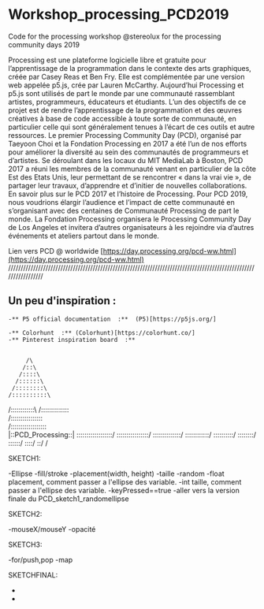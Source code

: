 # Workshop_processing_PCD2019
Code for the processing workshop @stereolux for the processing community days 2019

Processing est une plateforme logicielle libre et gratuite pour l’apprentissage de la programmation dans le contexte des arts graphiques, créée par Casey Reas et Ben Fry. Elle est complémentée par une version web appelée p5.js, crée par Lauren McCarthy. Aujourd’hui Processing et p5.js sont utilisés de part le monde par une communauté rassemblant artistes, programmeurs, éducateurs et étudiants.
L’un des objectifs de ce projet est de rendre l’apprentissage de la programmation et des œuvres créatives à base de code accessible à toute sorte de communauté, en particulier celle qui sont généralement tenues à l’écart de ces outils et autre ressources. Le premier Processing Community Day (PCD), organisé par Taeyoon Choi et la Fondation Processing en 2017 a été l’un de nos efforts pour améliorer la diversité au sein des communautés de programmeurs et d’artistes. Se déroulant dans les locaux du MIT MediaLab à Boston, PCD 2017 a réuni les membres de la communauté venant en particulier de la côte Est des Etats Unis, leur permettant de se rencontrer « dans la vrai vie », de partager leur travaux, d’apprendre et d’initier de nouvelles collaborations.
En savoir plus sur le PCD 2017 et l’histoire de Processing.
Pour PCD 2019, nous voudrions élargir l’audience et l’impact de cette communauté en s’organisant avec des centaines de Communauté Processing de part le monde. La Fondation Processing organisera le Processing Community Day de Los Angeles et invitera d’autres organisateurs à les rejoindre via d’autres événements et ateliers partout dans le monde.

Lien vers PCD @ worldwide [https://day.processing.org/pcd-ww.html](https://day.processing.org/pcd-ww.html)
/////////////////////////////////////////////////////////////////////////////////////////////////////////////////



## Un peu d'inspiration : 

    -** P5 official documentation  :**  (P5)[https://p5js.org/]

    -** Colorhunt  :** (Colorhunt)[https://colorhunt.co/]
    -** Pinterest inspiration board  :**


         /\
        /::\
       /::::\
      /::::::\
     /::::::::\
    /::::::::::\
   /::::::::::::\ 
  /::::::::::::::\
 /::::::::::::::::\
/::::::::::::::::::\
|::PCD_Processing::|
\::::::::::::::::::/
 \::::::::::::::::/
  \::::::::::::::/
   \::::::::::::/
    \::::::::::/
     \::::::::/
      \::::::/
       \::::/
        \::/
         \/




SKETCH1:

-Ellipse
-fill/stroke
-placement(width, height)
-taille
-random
-float placement, comment passer a l'ellipse des variable.
-int taille, comment passer a l'ellipse des variable.
-keyPressed==true
-aller vers la version finale du PCD_sketch1_randomellipse

SKETCH2:

-mouseX/mouseY
-opacité

SKETCH3:

-for/push,pop
-map

SKETCHFINAL:

-
-
